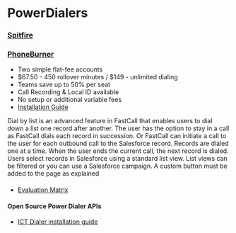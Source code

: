 # PowerDialers

### [Spitfire](https://www.spitfiredialers.com/index.php/spitfire-products/spitfire-enterprise-dialer-spe.html)

### [PhoneBurner](https://appexchange.salesforce.com/listingDetail?listingId=a0N3000000B4ItCEAV)
- Two simple flat-fee accounts
- $67.50 - 450 rollover minutes / $149 - unlimited dialing
- Teams save up to 50% per seat
- Call Recording & Local ID available
- No setup or additional variable fees
- [Installation Guide](https://www.phoneburner.com/docs/Salesforce_Install.pdf)

Dial by list is an advanced feature in FastCall that enables users to dial down a list one record after another. The user has the option to stay in a call as FastCall dials each record in succession. Or FastCall can initiate a call to the user for each outbound call to the Salesforce record. Records are dialed one at a time. When the user ends the current call, the next record is dialed. Users select records in Salesforce using a standard list view. List views can be filtered or you can use a Salesforce campaign. A custom button must be added to the page as explained 


####
 * [Evaluation Matrix](https://docs.google.com/spreadsheets/d/1h1-yO1X3Ajs9So6rY_vHSwLsU8u6KJOQxlQZli6ORZk/edit#gid=1915105809)

#### Open Source Power Dialer APIs
 * [ICT Dialer installation guide](http://www.ictdialer.org/content/installation-guide)
